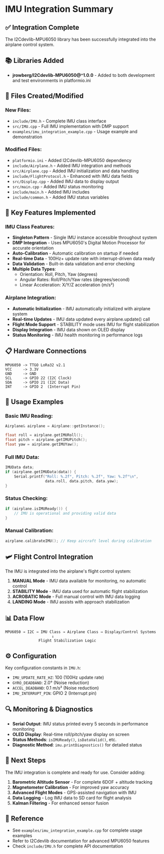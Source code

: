 # IMU Integration Summary

## ✅ Integration Complete

The I2Cdevlib-MPU6050 library has been successfully integrated into the airplane control system. 

## 📚 Libraries Added

- **jrowberg/I2Cdevlib-MPU6050@^1.0.0** - Added to both development and test environments in platformio.ini

## 🔧 Files Created/Modified

### New Files:
- `include/IMU.h` - Complete IMU class interface
- `src/IMU.cpp` - Full IMU implementation with DMP support  
- `examples/imu_integration_example.cpp` - Usage example and demonstration

### Modified Files:
- `platformio.ini` - Added I2Cdevlib-MPU6050 dependency
- `include/Airplane.h` - Added IMU integration and methods
- `src/Airplane.cpp` - Added IMU initialization and data handling
- `include/FlightProtocol.h` - Enhanced with IMU data fields
- `src/Display.cpp` - Added IMU data to display output
- `src/main.cpp` - Added IMU status monitoring
- `include/main.h` - Added IMU includes
- `include/common.h` - Added IMU status variables

## 🌟 Key Features Implemented

### IMU Class Features:
- **Singleton Pattern** - Single IMU instance accessible throughout system
- **DMP Integration** - Uses MPU6050's Digital Motion Processor for accurate orientation
- **Auto-Calibration** - Automatic calibration on startup if needed
- **Real-time Data** - 100Hz+ update rate with interrupt-driven data ready
- **Data Validation** - Built-in data validation and error checking
- **Multiple Data Types**:
  - Orientation: Roll, Pitch, Yaw (degrees)
  - Angular Rates: Roll/Pitch/Yaw rates (degrees/second)  
  - Linear Acceleration: X/Y/Z acceleration (m/s²)

### Airplane Integration:
- **Automatic Initialization** - IMU automatically initialized with airplane system
- **Real-time Updates** - IMU data updated every airplane.update() call
- **Flight Mode Support** - STABILITY mode uses IMU for flight stabilization
- **Display Integration** - IMU data shown on OLED display
- **Status Monitoring** - IMU health monitoring in performance logs

## 📋 Hardware Connections

```
MPU6050 -> TTGO LoRa32 v2.1
VCC     -> 3.3V
GND     -> GND  
SCL     -> GPIO 22 (I2C Clock)
SDA     -> GPIO 21 (I2C Data)
INT     -> GPIO 2  (Interrupt Pin)
```

## 🚀 Usage Examples

### Basic IMU Reading:
```cpp
Airplane& airplane = Airplane::getInstance();

float roll = airplane.getIMURoll();
float pitch = airplane.getIMUPitch(); 
float yaw = airplane.getIMUYaw();
```

### Full IMU Data:
```cpp
IMUData data;
if (airplane.getIMUData(data)) {
    Serial.printf("Roll: %.2f°, Pitch: %.2f°, Yaw: %.2f°\n", 
                  data.roll, data.pitch, data.yaw);
}
```

### Status Checking:
```cpp
if (airplane.isIMUReady()) {
    // IMU is operational and providing valid data
}
```

### Manual Calibration:
```cpp
airplane.calibrateIMU(); // Keep aircraft level during calibration
```

## 🛩️ Flight Control Integration

The IMU is integrated into the airplane's flight control system:

1. **MANUAL Mode** - IMU data available for monitoring, no automatic control
2. **STABILITY Mode** - IMU data used for automatic flight stabilization
3. **ACROBATIC Mode** - Full manual control with IMU data logging
4. **LANDING Mode** - IMU assists with approach stabilization

## 📊 Data Flow

```
MPU6050 → I2C → IMU Class → Airplane Class → Display/Control Systems
                     ↓
               Flight Stabilization Logic
```

## ⚙️ Configuration

Key configuration constants in `IMU.h`:
- `IMU_UPDATE_RATE_HZ`: 100 (100Hz update rate)
- `GYRO_DEADBAND`: 2.0° (Noise reduction)
- `ACCEL_DEADBAND`: 0.1 m/s² (Noise reduction)
- `IMU_INTERRUPT_PIN`: GPIO 2 (Interrupt pin)

## 🔍 Monitoring & Diagnostics

- **Serial Output**: IMU status printed every 5 seconds in performance monitoring
- **OLED Display**: Real-time roll/pitch/yaw display on screen
- **Status Methods**: `isIMUReady()`, `isDataValid()`, etc.
- **Diagnostic Method**: `imu.printDiagnostics()` for detailed status

## 🎯 Next Steps

The IMU integration is complete and ready for use. Consider adding:

1. **Barometric Altitude Sensor** - For complete 6DOF + altitude tracking
2. **Magnetometer Calibration** - For improved yaw accuracy
3. **Advanced Flight Modes** - GPS-assisted navigation with IMU
4. **Data Logging** - Log IMU data to SD card for flight analysis
5. **Kalman Filtering** - For enhanced sensor fusion

## 📖 Reference

- See `examples/imu_integration_example.cpp` for complete usage examples
- Refer to I2Cdevlib documentation for advanced MPU6050 features
- Check `include/IMU.h` for complete API documentation
